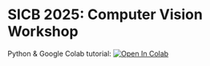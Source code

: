 # SICB 2025: Computer Vision Workshop


Python & Google Colab tutorial: [![Open In Colab](https://colab.research.google.com/assets/colab-badge.svg)](https://colab.research.google.com/github/mattsmiths/SICBCV2025/blob/main/Python_Intro_SICB_2025.ipynb)
